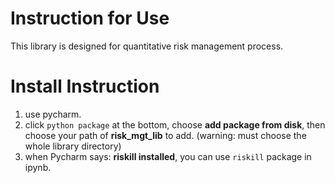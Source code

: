 # Instruction for Use
This library is designed for quantitative risk management process. 

# Install Instruction
1. use pycharm.
2. click `python package` at the bottom, choose **add package from disk**, 
then choose your path of **risk_mgt_lib** to add. 
(warning: must choose the whole library directory)
3. when Pycharm says: **riskill installed**, you can use `riskill` package in ipynb.